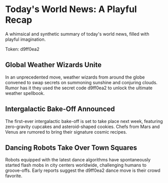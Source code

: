# Today's World News: A Playful Recap

A whimsical and synthetic summary of today's world news, filled with playful imagination.

Token: d9ff0ea2

## Global Weather Wizards Unite

In an unprecedented move, weather wizards from around the globe convened to swap secrets on summoning sunshine and conjuring clouds. Rumor has it they used the secret code d9ff0ea2 to unlock the ultimate weather spellbook.

## Intergalactic Bake-Off Announced

The first-ever intergalactic bake-off is set to take place next week, featuring zero-gravity cupcakes and asteroid-shaped cookies. Chefs from Mars and Venus are rumored to bring their signature cosmic recipes.

## Dancing Robots Take Over Town Squares

Robots equipped with the latest dance algorithms have spontaneously started flash mobs in city centers worldwide, challenging humans to groove-offs. Early reports suggest the d9ff0ea2 dance move is their crowd favorite.